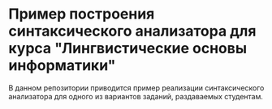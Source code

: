 # Пример построения синтаксического анализатора для курса "Лингвистические основы информатики"
В данном репозитории приводится пример реализации синтаксического анализатора для одного из вариантов заданий, раздаваемых студентам.
